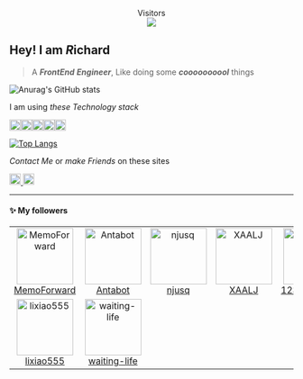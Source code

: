 <p align="center"> 
  Visitors<br><img src="https://profile-counter.glitch.me/SilenceRichard/count.svg" />
</p>

## Hey! I am *R*ichard

> A ***FrontEnd*** ***Engineer***, Like doing some ***coooooooool*** things

![Anurag's GitHub stats](https://github-readme-stats.vercel.app/api?username=SilenceRichard&count_private=true&theme=radical&include_all_commits=true)

I am using *these Technology stack*

<img src="https://img.shields.io/badge/JavaScript-323330?style=for-the-badge&logo=javascript&logoColor=F7DF1E" height="20px" /><img src="https://img.shields.io/badge/TypeScript-007ACC?style=for-the-badge&logo=typescript&logoColor=white" height="20px" /><img src="https://img.shields.io/badge/Node.js-339933?style=for-the-badge&logo=nodedotjs&logoColor=white" height="20px" /><img src="https://img.shields.io/badge/React-20232A?style=for-the-badge&logo=react&logoColor=61DAFB" height="20px" /><img src="https://img.shields.io/badge/Vue.js-35495E?style=for-the-badge&logo=vuedotjs&logoColor=4FC08D" height="20px" />


[![Top Langs](https://github-readme-stats.vercel.app/api/top-langs/?username=anuraghazra&layout=compact)](https://github.com/anuraghazra/github-readme-stats)

  
*Contact Me* or *make Friends* on these sites

<a href="https://silencerichard.github.io/my-blog/">
  <img height="20px" src="https://img.shields.io/badge/Blogger-FF5722?style=for-the-badge&logo=blogger&logoColor=white">
</a>
<a href="https://twitter.com/silenceRichard1">
  <img height="20px" src="https://img.shields.io/badge/Twitter-1DA1F2?style=for-the-badge&logo=twitter&logoColor=white">
</a>

---
#### :sparkles: My followers
<!--START_SECTION:top-followers-->
<table>
  <tr>
<td align="center">
              <a href="https://github.com/MemoForward">
                <img src="https://avatars.githubusercontent.com/u/29476052?v=4" width="100px;" alt="MemoForward"/>
                </a>
              <br />
             <a href="https://github.com/MemoForward">MemoForward</a>
            </td>
            <td align="center">
              <a href="https://github.com/Antabot">
                <img src="https://avatars.githubusercontent.com/u/37368613?v=4" width="100px;" alt="Antabot"/>
                </a>
              <br />
             <a href="https://github.com/Antabot">Antabot</a>
            </td>
            <td align="center">
              <a href="https://github.com/njusq">
                <img src="https://avatars.githubusercontent.com/u/38641314?v=4" width="100px;" alt="njusq"/>
                </a>
              <br />
             <a href="https://github.com/njusq">njusq</a>
            </td>
            <td align="center">
              <a href="https://github.com/XAALJ">
                <img src="https://avatars.githubusercontent.com/u/44630193?v=4" width="100px;" alt="XAALJ"/>
                </a>
              <br />
             <a href="https://github.com/XAALJ">XAALJ</a>
            </td>
            <td align="center">
              <a href="https://github.com/123maple321">
                <img src="https://avatars.githubusercontent.com/u/48006362?v=4" width="100px;" alt="123maple321"/>
                </a>
              <br />
             <a href="https://github.com/123maple321">123maple321</a>
            </td>
            <td align="center">
              <a href="https://github.com/Ducky-Suki">
                <img src="https://avatars.githubusercontent.com/u/49588549?v=4" width="100px;" alt="Ducky-Suki"/>
                </a>
              <br />
             <a href="https://github.com/Ducky-Suki">Ducky-Suki</a>
            </td>
            <td align="center">
              <a href="https://github.com/luweifengCtoa">
                <img src="https://avatars.githubusercontent.com/u/57134639?v=4" width="100px;" alt="luweifengCtoa"/>
                </a>
              <br />
             <a href="https://github.com/luweifengCtoa">luweifengCtoa</a>
            </td>
              </tr>
  <tr>
<td align="center">
              <a href="https://github.com/lixiao555">
                <img src="https://avatars.githubusercontent.com/u/64315478?v=4" width="100px;" alt="lixiao555"/>
                </a>
              <br />
             <a href="https://github.com/lixiao555">lixiao555</a>
            </td>
            <td align="center">
              <a href="https://github.com/waiting-life">
                <img src="https://avatars.githubusercontent.com/u/70050556?v=4" width="100px;" alt="waiting-life"/>
                </a>
              <br />
             <a href="https://github.com/waiting-life">waiting-life</a>
            </td>
              </tr>
</table>
<!--END_SECTION:top-followers-->

